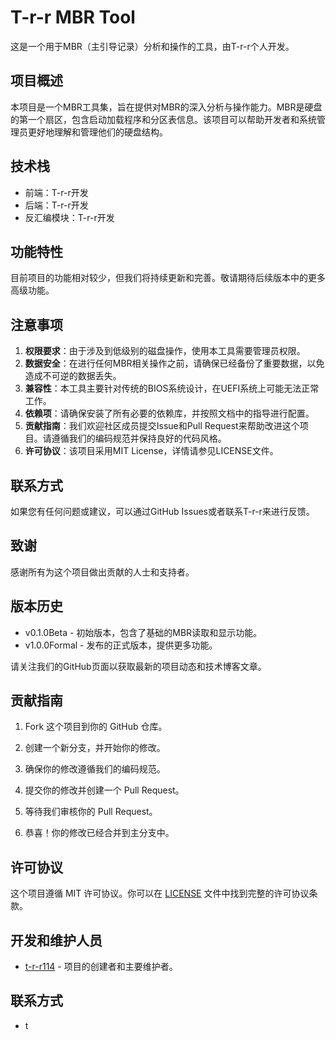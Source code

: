 # T-r-r MBR Tool

这是一个用于MBR（主引导记录）分析和操作的工具，由T-r-r个人开发。

## 项目概述

本项目是一个MBR工具集，旨在提供对MBR的深入分析与操作能力。MBR是硬盘的第一个扇区，包含启动加载程序和分区表信息。该项目可以帮助开发者和系统管理员更好地理解和管理他们的硬盘结构。

## 技术栈

- 前端：T-r-r开发
- 后端：T-r-r开发
- 反汇编模块：T-r-r开发

## 功能特性

目前项目的功能相对较少，但我们将持续更新和完善。敬请期待后续版本中的更多高级功能。

## 注意事项

1. **权限要求**：由于涉及到低级别的磁盘操作，使用本工具需要管理员权限。
2. **数据安全**：在进行任何MBR相关操作之前，请确保已经备份了重要数据，以免造成不可逆的数据丢失。
3. **兼容性**：本工具主要针对传统的BIOS系统设计，在UEFI系统上可能无法正常工作。
4. **依赖项**：请确保安装了所有必要的依赖库，并按照文档中的指导进行配置。
5. **贡献指南**：我们欢迎社区成员提交Issue和Pull Request来帮助改进这个项目。请遵循我们的编码规范并保持良好的代码风格。
6. **许可协议**：该项目采用MIT License，详情请参见LICENSE文件。

## 联系方式

如果您有任何问题或建议，可以通过GitHub Issues或者联系T-r-r来进行反馈。

## 致谢

感谢所有为这个项目做出贡献的人士和支持者。

## 版本历史

- v0.1.0Beta - 初始版本，包含了基础的MBR读取和显示功能。
- v1.0.0Formal - 发布的正式版本，提供更多功能。

请关注我们的GitHub页面以获取最新的项目动态和技术博客文章。

## 贡献指南
1. Fork 这个项目到你的 GitHub 仓库。
2. 创建一个新分支，并开始你的修改。
3. 确保你的修改遵循我们的编码规范。

4. 提交你的修改并创建一个 Pull Request。
5. 等待我们审核你的 Pull Request。
6. 恭喜！你的修改已经合并到主分支中。

## 许可协议
这个项目遵循 MIT 许可协议。你可以在 [LICENSE](https://github.com/your-username/your-project/blob/main/LICENSE) 文件中找到完整的许可协议条款。

## 开发和维护人员
- [t-r-r114](https://github.com/t-r-r114) - 项目的创建者和主要维护者。

## 联系方式
- t
